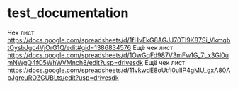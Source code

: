 # test_documentation
Чек лист https://docs.google.com/spreadsheets/d/1fHvEkG8AGJJ70Tl9K87Si_VkmqbtOysbJgc4VjOrG1Q/edit#gid=1386834576
Ещё чек лист https://docs.google.com/spreadsheets/d/1OwGqFd987V3mFw1G_7Lx3Gl0umNWgQ4fO5WhWVMnch8/edit?usp=drivesdk
Ещё чек лист https://docs.google.com/spreadsheets/d/11vkwdE8oUtfl0ulIP4gMU_gxA80ApJgreuROZGUBLts/edit?usp=drivesdk
